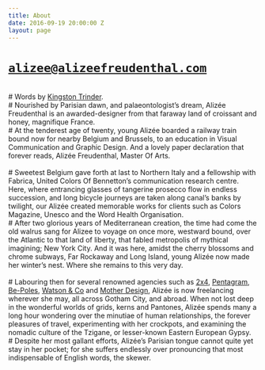 ```yaml
---
title: About
date: 2016-09-19 20:00:00 Z
layout: page
---
```


# [`alizee@alizeefreudenthal.com`](mailto:alizee@alizeefreudenthal.com)
<br> # Words by [Kingston Trinder](http://www.kingstontrinder.com/).
<br> # Nourished by Parisian dawn, and palaeontologist’s dream,  Alizée Freudenthal is an awarded-designer from that faraway land of croissant and honey, magnifique France.
<br> # At the tenderest age of twenty, young Alizée boarded a railway train bound now for nearby Belgium and Brussels, to an education in Visual Communication and Graphic Design. And a lovely paper declaration that forever reads, Alizée Freudenthal, Master Of Arts.    
<br> # Sweetest Belgium gave forth at last to Northern Italy and a fellowship with Fabrica, United Colors Of Bennetton’s communication research centre. Here, where entrancing glasses of tangerine prosecco flow in endless succession, and long bicycle journeys are taken along canal’s banks by twilight, our Alizée created memorable works for clients such as Colors Magazine, Unesco and the Word Health Organisation. 
<br> # After two glorious years of Mediterranean creation, the time had come the old walrus sang for Alizee to voyage on once more, westward bound, over the Atlantic to that land of liberty, that fabled metropolis of mythical imagining; New York City. And it was here, amidst the cherry blossoms and chrome subways, Far Rockaway and Long Island,  young  Alizée now made her winter’s nest. Where she remains to this very day.   
<br> # Labouring then for several renowned agencies such as [2x4](http://2x4.org/), [Pentagram](http://www.pentagram.com/#/home), [Be-Poles](http://be-poles.com/en/), [Watson & Co](http://www.watsonnyc.com/) and [Mother Design](http://www.motherdesign.com/), Alizée is now freelancing wherever she may, all across Gotham City, and abroad. When not lost deep in the wonderful worlds of grids, kerns and Pantones, Alizée spends many a long hour wondering over the minutiae of human relationships, the forever pleasures of travel, experimenting with her crockpots, and examining the nomadic culture of the Tzigane, or lesser-known Eastern European Gypsy.
<br> # Despite her most gallant efforts, Alizée’s Parisian tongue cannot quite yet stay in her pocket; for she suffers endlessly over pronouncing that most indispensable of English words, the skewer.

